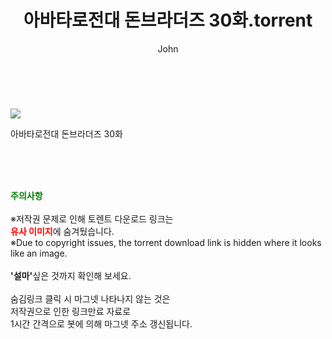 ﻿---
layout: post
title:  "    아바타로전대 돈브라더즈 30화.torrent"
author: John
categories: [ 애니/만화 ]
tags: [  ]
image: https://torrentrj55.com/uploadfile/full/c239dc1c5b1bb78cbcb07011d5b29f63e7ab6391.jpg 
description: "    아바타로전대 돈브라더즈 30화 torrent 정보 공유"
toc: true
toc_sticky: true
---

<br>
<p><img src="https://torrentrj55.com/uploadfile/full/c239dc1c5b1bb78cbcb07011d5b29f63e7ab6391.jpg"/></p>
 아바타로전대 돈브라더즈 30화  
    
<br><br><br>
<p data-ke-size="size16"><b><span style="color: green;">주의사항</span></b><br /><br />※저작권 문제로 인해 토렌트 다운로드 링크는<br /><b><span style="color: red;">유사 이미지</span></b>에 숨겨뒀습니다.<br />※Due to copyright issues, the torrent download link is hidden where it looks like an image.<br /><br /><b>'설마'</b>싶은 것까지 확인해 보세요.<br /><br />숨김링크 클릭 시 마그넷 나타나지 않는 것은<br />저작권으로 인한 링크만료 자료로<br />1시간 간격으로 봇에 의해 마그넷 주소 갱신됩니다.</p>

